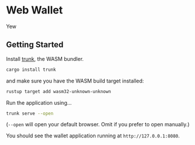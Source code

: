 # Web Wallet

Yew

## Getting Started

Install [trunk](https://crates.io/crates/trunk), the WASM bundler.

```bash
cargo install trunk
```

and make sure you have the WASM build target installed:

```bash
rustup target add wasm32-unknown-unknown
```

Run the application using...

```bash
trunk serve --open
```

(`--open` will open your default browser. Omit if you prefer to open manually.)

You should see the wallet application running at `http://127.0.0.1:8080`.

